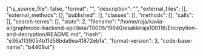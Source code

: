 {"is_source_file": false, "format": "", "description": "", "external_files": [], "external_methods": [], "published": [], "classes": [], "methods": [], "calls": [], "search-terms": [], "state": 2, "filename": "/home/raja/kavia-ai/graphnode-backend-api/data/T0005/19640/esakkiraja100116/Encrpytion-and-decryption/README.md", "hash": "e36a1139054b11d58bda9ea41872eb1a", "format-version": 3, "code-base-name": "b4409ut"}